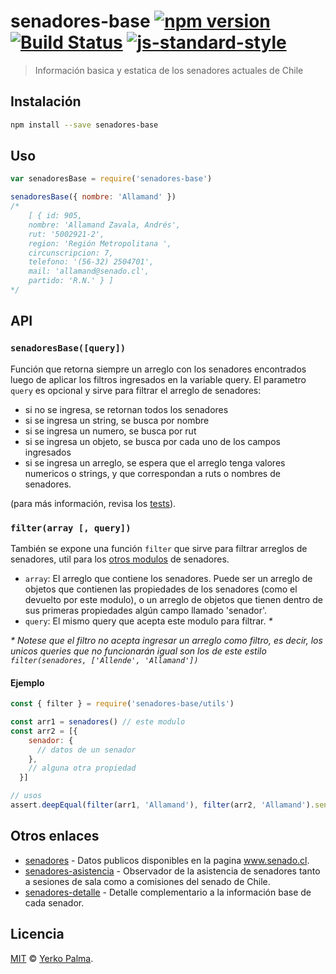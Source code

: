 # senadores-base [![npm version](https://img.shields.io/npm/v/senadores-base.svg?style=flat-square)](https://www.npmjs.com/package/senadores-base) [![Build Status](https://img.shields.io/travis/YerkoPalma/senadores-base/master.svg?style=flat-square)](https://travis-ci.org/YerkoPalma/senadores-base) [![js-standard-style](https://img.shields.io/badge/code%20style-standard-brightgreen.svg?style=flat-square)](https://github.com/feross/standard)

> Información basica y estatica de los senadores actuales de Chile

## Instalación

```bash
npm install --save senadores-base
```

## Uso

```javascript
var senadoresBase = require('senadores-base')

senadoresBase({ nombre: 'Allamand' })
/*
    [ { id: 905,
    nombre: 'Allamand Zavala, Andrés',
    rut: '5002921-2',
    region: 'Región Metropolitana ',
    circunscripcion: 7,
    telefono: '(56-32) 2504701',
    mail: 'allamand@senado.cl',
    partido: 'R.N.' } ]
*/
```

## API

### `senadoresBase([query])`

Función que retorna siempre un arreglo con los senadores encontrados luego de aplicar los filtros ingresados en la variable query.
El parametro `query` es opcional y sirve para filtrar el arreglo de senadores:

- si no se ingresa, se retornan todos los senadores
- si se ingresa un string, se busca por nombre
- si se ingresa un numero, se busca por rut
- si se ingresa un objeto, se busca por cada uno de los campos ingresados
- si se ingresa un arreglo, se espera que el arreglo tenga valores numericos o strings, y que correspondan a ruts o nombres de senadores.

(para más información, revisa los [tests](/test.js)).

### `filter(array [, query])`

También se expone una función `filter` que sirve para filtrar arreglos de senadores, util para los [otros modulos](#otros-enlaces) de senadores.

- `array`: El arreglo que contiene los senadores. Puede ser un arreglo de objetos que contienen las propiedades de los senadores (como el devuelto por este modulo), o un arreglo de objetos que tienen dentro de sus primeras propiedades algún campo llamado 'senador'.
- `query`: El mismo query que acepta este modulo para filtrar. _*_

_* Notese que el filtro no acepta ingresar un arreglo como filtro, es decir, los unicos queries que no funcionarán igual son los de este estilo `filter(senadores, ['Allende', 'Allamand'])`_

#### Ejemplo

```js
const { filter } = require('senadores-base/utils')

const arr1 = senadores() // este modulo
const arr2 = [{
    senador: {
      // datos de un senador
    },
    // alguna otra propiedad
  }]

// usos
assert.deepEqual(filter(arr1, 'Allamand'), filter(arr2, 'Allamand').senador) // true
```

## Otros enlaces

- [senadores](https://github.com/YerkoPalma/senadores) - Datos publicos disponibles en la pagina www.senado.cl.
- [senadores-asistencia](https://github.com/YerkoPalma/senadores-asistencia) - Observador de la asistencia de senadores tanto a sesiones de sala como a comisiones del senado de Chile.
- [senadores-detalle](https://github.com/YerkoPalma/senadores-detalle) - Detalle complementario a la información base de cada senador.

## Licencia

[MIT](/license) © [Yerko Palma](https://github.com/YerkoPalma).
